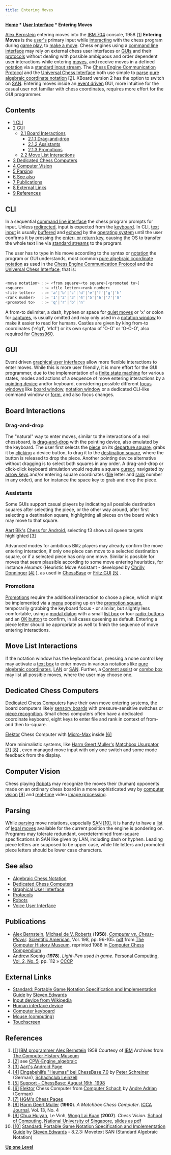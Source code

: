 ```yaml
---
title: Entering Moves
---
```

**[Home](Home "Home") * [User Interface](User_Interface "User Interface") * Entering Moves**

[](http://www.computerhistory.org/chess/full_record.php?iid=stl-431614f6482e6) [Alex Bernstein](Alex_Bernstein "Alex Bernstein") entering moves into the [IBM 704](IBM_704 "IBM 704") console, 1958 <a id="cite-note-1" href="#cite-ref-1">[1]</a>
**Entering Moves** is the [user's](https://en.wikipedia.org/wiki/User_%28computing%29) primary input while [interacting](https://en.wikipedia.org/wiki/Interaction) with the chess program during [game play](Chess_Game "Chess Game"), to [make a move](Make_Move "Make Move"). Chess engines using a [command line interface](CLI "CLI") may rely on external chess user interfaces or [GUIs](GUI "GUI") and their [protocols](Protocols "Protocols") without dealing with possible ambiguous and order dependent user interactions while entering [moves](Moves "Moves"), and receive moves in a defined [notation](Game_Notation "Game Notation") via a [standard input stream](https://en.wikipedia.org/wiki/Standard_streams#Standard_input_.28stdin.29). The [Chess Engine Communication Protocol](Chess_Engine_Communication_Protocol "Chess Engine Communication Protocol") and the [Universal Chess Interface](UCI "UCI") both use simple to [parse](https://en.wikipedia.org/wiki/Parsing) [pure algebraic coordinate notation](Algebraic_Chess_Notation#PureCoordinateNotation "Algebraic Chess Notation") <a id="cite-note-2" href="#cite-ref-2">[2]</a>. XBoard version 2 has the option to switch on [SAN](Algebraic_Chess_Notation#SAN "Algebraic Chess Notation"). Entering moves inside an [event driven](https://en.wikipedia.org/wiki/Event-driven_architecture) GUI, more intuitive for the casual user not familiar with chess coordinates, requires more effort for the GUI programmer.

## Contents

- [1 CLI](#cli)
- [2 GUI](#gui)
  - [2.1 Board Interactions](#board-interactions)
    - [2.1.1 Drag-and-drop](#drag-and-drop)
    - [2.1.2 Assistants](#assistants)
    - [2.1.3 Promotions](#promotions)
  - [2.2 Move List Interactions](#move-list-interactions)
- [3 Dedicated Chess Computers](#dedicated-chess-computers)
- [4 Computer Vision](#computer-vision)
- [5 Parsing](#parsing)
- [6 See also](#see-also)
- [7 Publications](#publications)
- [8 External Links](#external-links)
- [9 References](#references)

## CLI

In a sequential [command line interface](CLI "CLI") the chess program prompts for input. Unless [redirected](https://en.wikipedia.org/wiki/Redirection_%28computing%29), input is expected from the [keyboard](https://en.wikipedia.org/wiki/Keyboard_%28computing%29). In CLI, [text input](https://en.wikipedia.org/wiki/Typing) is usually [buffered](https://en.wikipedia.org/wiki/Keyboard_buffer) and [echoed](https://en.wikipedia.org/wiki/Echo_%28computing%29) by the [operating system](https://en.wikipedia.org/wiki/Operating_system) until the user confirms it by pressing the [enter- or return key](https://en.wikipedia.org/wiki/Enter_key), causing the OS to transfer the whole text line via [standard streams](https://en.wikipedia.org/wiki/Standard_streams) to the program.

The user has to type in his move according to the syntax or [notation](Game_Notation "Game Notation") the program or GUI understands, most common [pure algebraic coordinate notation](Algebraic_Chess_Notation#PureCoordinateNotation "Algebraic Chess Notation") as used in the [Chess Engine Communication Protocol](Chess_Engine_Communication_Protocol "Chess Engine Communication Protocol") and the [Universal Chess Interface](UCI "UCI"), that is:

```C++

<move notation> ::= <from square><to square>[<promoted to>]
<square>        ::= <file letter><rank number>
<file letter>   ::= 'a'|'b'|'c'|'d'|'e'|'f'|'g'|'h'
<rank number>   ::= '1'|'2'|'3'|'4'|'5'|'6'|'7'|'8'
<promoted to>   ::= 'q'|'r'|'b'|'n'

```

A from-to delimiter, a dash, hyphen or space for [quiet moves](Quiet_Moves "Quiet Moves") or 'x' or colon for [captures](Captures "Captures"), is usually omitted and may only used in a [notation window](GUI#NotationWindow "GUI") to make it easier to read for humans. Castles are given by king from-to coordinates ('e1g1', 'e1c1') or its own syntax of 'O-O' or 'O-O-O', also required for [Chess960](Chess960 "Chess960").

## GUI

Event driven [graphical user interfaces](GUI "GUI") allow more flexible interactions to enter moves. While this is more user friendly, it is more effort for the GUI programmer, due to the implementation of a [finite state machine](https://en.wikipedia.org/wiki/Finite-state_machine) for various states, modes and actions of a sequence of move entering interactions by a [pointing device](https://en.wikipedia.org/wiki/Pointing_device) and/or keyboard, considering possible different [focus windows](https://en.wikipedia.org/wiki/Focus_%28computing%29) like [board window](GUI#BoardWindow "GUI"), [notation window](GUI#NotationWindow "GUI") or a dedicated CLI-like command window or [form](https://en.wikipedia.org/wiki/Form_%28programming%29), and also focus changes.

## Board Interactions

### Drag-and-drop

The "natural" way to enter moves, similar to the interactions of a real chessboard, is [drag-and-drop](https://en.wikipedia.org/wiki/Drag-and-drop) with the pointing device, also emulated by the keyboard. The user first selects the [piece](Pieces "Pieces") on its [departure square](Origin_Square "Origin Square"), grabs it by [clicking](https://en.wikipedia.org/wiki/Point-and-click) a device button, to drag it to the [destination square](Target_Square "Target Square"), where the button is released to drop the piece. Another pointing device alternative without dragging is to select both squares in any order. A drag-and-drop or click-click keyboard simulation would require a square [cursor](https://en.wikipedia.org/wiki/Cursor_%28computers%29), navigated by [arrow keys](https://en.wikipedia.org/wiki/Arrow_keys) and/or entering square coordinates ([file](Files "Files") letter and [rank](Ranks "Ranks") number in any order), and for instance the space key to grab and drop the piece.

### Assistants

Some GUIs support casual players by indicating all possible destination squares after selecting the piece, or the other way around, after first selecting a destination square, highlighting all pieces on the board which may move to that square.

[](@http://www.aartbik.com/MISC/android.html "@http://www.aartbik.com/MISC/android.html")
[Aart Bik's](Aart_Bik "Aart Bik") [Chess for Android](Chess_for_Android "Chess for Android"), selecting f3 shows all queen targets highlighted <a id="cite-note-3" href="#cite-ref-3">[3]</a>

Advanced modes for ambitious Blitz players may already confirm the move entering interaction, if only one piece can move to a selected destination square, or if a selected piece has only one move. Similar is possible for moves that seem plausible according to some move entering heuristics, for instance *Heumas* (Heuristic Move Assistant - developed by [Chrilly Donninger](Chrilly_Donninger "Chrilly Donninger") <a id="cite-note-4" href="#cite-ref-4">[4]</a> ), as used in [ChessBase](ChessBase "ChessBase") or [Fritz GUI](Fritz#FritzGUI "Fritz") <a id="cite-note-5" href="#cite-ref-5">[5]</a> .

### Promotions

[Promotions](Promotions "Promotions") require the additional interaction to chose a piece, which might be implemented via a [menu](https://en.wikipedia.org/wiki/Context_menu) popping up on the [promotion square](Promotion_Square "Promotion Square"), temporarily grabbing the keyboard focus - or similar, but slightly less comfortable, using a [modal dialog](https://en.wikipedia.org/wiki/Modal_window) with a small [list box](https://en.wikipedia.org/wiki/List_box) or four [radio-buttons](https://en.wikipedia.org/wiki/Radio_button) and an [OK button](https://en.wikipedia.org/wiki/Okay#Computers) to confirm, in all cases queening as default. Entering a piece letter should be appropriate as well to finish the sequence of move entering interactions.

## Move List Interactions

If the notation window has the keyboard focus, pressing a none control key may activate a [text box](https://en.wikipedia.org/wiki/Text_box) to enter moves in various notations like [pure algebraic coordinates](Algebraic_Chess_Notation#PureCoordinateNotation "Algebraic Chess Notation"), [LAN](Algebraic_Chess_Notation#LAN "Algebraic Chess Notation") or [SAN](Algebraic_Chess_Notation#SAN "Algebraic Chess Notation"). Further, a [Content assist](https://en.wikipedia.org/wiki/Content_assist) or [combo box](https://en.wikipedia.org/wiki/Combo_box) may list all possible moves, where the user may choose one.

## Dedicated Chess Computers

[Dedicated Chess Computers](Dedicated_Chess_Computers "Dedicated Chess Computers") have their own move entering systems, the board computers likely [sensory boards](Sensory_Board "Sensory Board") with pressure-sensitive switches or [piece recognition](Piece_Recognition "Piece Recognition"). Small chess computers often have a dedicated coordinate keyboard, eight keys to enter file and rank in context of from- and then to-square.

[](http://www.andreadrian.de/schach/#Selbstbau_Schachcomputer_SHAH)
[Elektor](https://en.wikipedia.org/wiki/Elektor) Chess Computer with [Micro-Max](Micro-Max "Micro-Max") inside <a id="cite-note-6" href="#cite-ref-6">[6]</a>

More minimalistic systems, like [Harm Geert Muller's](Harm_Geert_Muller "Harm Geert Muller") [Matchbox Usurpator](Usurpator#Matchbox "Usurpator") <a id="cite-note-7" href="#cite-ref-7">[7]</a> <a id="cite-note-8" href="#cite-ref-8">[8]</a> , even managed move input with only one switch and some mode feedback from the display.

## Computer Vision

Chess playing [Robots](Robots "Robots") may recognize the moves their (human) opponents made on an ordinary chess board in a more sophisticated way by [computer vision](https://en.wikipedia.org/wiki/Computer_vision) <a id="cite-note-9" href="#cite-ref-9">[9]</a> and [real-time](https://en.wikipedia.org/wiki/Real-time) video [image processing](https://en.wikipedia.org/wiki/Image_processing).

## Parsing

While [parsing](https://en.wikipedia.org/wiki/Parsing) move notations, especially [SAN](Algebraic_Chess_Notation#SAN "Algebraic Chess Notation") <a id="cite-note-10" href="#cite-ref-10">[10]</a>, it is handy to have a [list](Move_List "Move List") of [legal moves](Legal_Move "Legal Move") available for the current position the engine is pondering on. Programs may tolerate redundant, overdetermined from-square specifications in SAN like given by LAN, including dash or hyphen. Leading piece letters are supposed to be upper case, while file letters and promoted piece letters should be lower case characters.

## See also

- [Algebraic Chess Notation](Algebraic_Chess_Notation "Algebraic Chess Notation")
- [Dedicated Chess Computers](Dedicated_Chess_Computers "Dedicated Chess Computers")
- [Graphical User Interface](GUI "GUI")
- [Protocols](Protocols "Protocols")
- [Robots](Robots "Robots")
- [Voice User Interface](index.php?title=Voice_User_Interface&action=edit&redlink=1 "Voice User Interface (page does not exist)")

## Publications

- [Alex Bernstein](Alex_Bernstein "Alex Bernstein"), [Michael de V. Roberts](Michael_de_V._Roberts "Michael de V. Roberts") (**1958**). *[Computer vs. Chess-Player](http://www.computerhistory.org/chess/full_record.php?iid=doc-431614f690f16)*. [Scientific American](Scientific_American "Scientific American"), Vol. 198, pp. 96-105. [pdf](http://archive.computerhistory.org/projects/chess/related_materials/text/2-2.Computer_V_ChessPlayer.Bernstein_Roberts.Scientific_American.June-1958/Computer_V_ChessPlayer.Bernstein_Roberts.Scientific_American.June-1958.062303059.sm.pdf) from [The Computer History Museum](The_Computer_History_Museum "The Computer History Museum"), reprinted 1988 in [Computer Chess Compendium](Computer_Chess_Compendium "Computer Chess Compendium")
- [Andrew Koenig](Andrew_Koenig "Andrew Koenig") (**1978**). *Light-Pen used in game*. [Personal Computing, Vol. 2, No. 5](Personal_Computing#2_5 "Personal Computing"), pp. 112 » [CCCP](</CCCP_(US)> "CCCP (US)")

## External Links

- [Standard: Portable Game Notation Specification and Implementation Guide](http://www.thechessdrum.net/PGN_Reference.txt) by [Steven Edwards](Steven_Edwards "Steven Edwards")
- [Input device from Wikipedia](https://en.wikipedia.org/wiki/Input_device)
- [Human interface device](https://en.wikipedia.org/wiki/Human_interface_device)
- [Computer keyboard](https://en.wikipedia.org/wiki/Computer_keyboard)
- [Mouse (computing)](https://en.wikipedia.org/wiki/Mouse_%28computing%29)
- [Touchscreen](https://en.wikipedia.org/wiki/Touchscreen)

## References

1. <a id="cite-ref-1" href="#cite-note-1">[1]</a> [IBM programmer Alex Bernstein](http://www.computerhistory.org/chess/full_record.php?iid=stl-431614f6482e6) 1958 Courtesy of [IBM](index.php?title=IBM&action=edit&redlink=1 "IBM (page does not exist)") Archives from [The Computer History Museum](The_Computer_History_Museum "The Computer History Museum")
1. <a id="cite-ref-2" href="#cite-note-2">[2]</a> see [CPW-Engine_algebraic](CPW-Engine_algebraic "CPW-Engine algebraic")
1. <a id="cite-ref-3" href="#cite-note-3">[3]</a> [Aart's Android Page](http://www.aartbik.com/MISC/android.html)
1. <a id="cite-ref-4" href="#cite-note-4">[4]</a> [Eingabehilfe "Heumas" bei ChessBase 7.0](http://www.scleinzell.schachvereine.de/p_wm_tipps/tipps0006.shtml#2) by [Peter Schreiner](Peter_Schreiner "Peter Schreiner") (German), [Schachclub Leinzell](http://scleinzell.schachvereine.de/home/news.shtml)
1. <a id="cite-ref-5" href="#cite-note-5">[5]</a> [Support - ChessBase: August 16th, 1998](http://www.chessbase.com/support/support.asp?pid=8)
1. <a id="cite-ref-6" href="#cite-note-6">[6]</a> [Elektor](https://en.wikipedia.org/wiki/Elektor) Chess Computer from [Computer Schach](http://www.andreadrian.de/schach/) by [Andre Adrian](Andre_Adrian "Andre Adrian") (German)
1. <a id="cite-ref-7" href="#cite-note-7">[7]</a> [HGM's Chess Pages](http://home.hccnet.nl/h.g.muller/chess.html)
1. <a id="cite-ref-8" href="#cite-note-8">[8]</a> [Harm Geert Muller](Harm_Geert_Muller "Harm Geert Muller") (**1990**). *A Matchbox Chess Computer*. [ICCA Journal](ICGA_Journal "ICGA Journal"), Vol. 13, No. 4
1. <a id="cite-ref-9" href="#cite-note-9">[9]</a> [Chua Huiyan](http://de.scientificcommons.org/huiyan_chua), Le Vinh, [Wong Lai Kuan](http://www.informatik.uni-trier.de/%7Eley/db/indices/a-tree/k/Kuan:Wong_Lai.html) (**2007**). *Chess Vision*. [School of Computing](https://en.wikipedia.org/wiki/NUS_School_of_Computing), [National University of Singapore](https://en.wikipedia.org/wiki/National_University_of_Singapore), [slides as pdf](http://www.comp.nus.edu.sg/~cs4243/showcase/chess_vision/Chess-Vision-Presentation.pdf)
1. <a id="cite-ref-10" href="#cite-note-10">[10]</a> [Standard: Portable Game Notation Specification and Implementation Guide](http://www.thechessdrum.net/PGN_Reference.txt) by [Steven Edwards](Steven_Edwards "Steven Edwards") - 8.2.3: Movetext SAN (Standard Algebraic Notation)

**[Up one Level](User_Interface "User Interface")**

